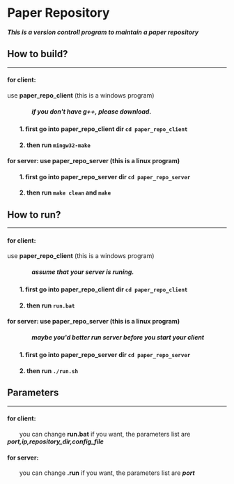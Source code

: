 # Paper Repository
***This is a version controll program to maintain a paper repository***

## How to build?
---
#### for client: 
use **paper_repo_client** (this is a windows program)
##### &emsp;&emsp;&emsp;&emsp;if you don't have **g++**, please download.
#### &emsp;&emsp;1. first go into paper_repo_client dir `cd paper_repo_client`
#### &emsp;&emsp;2. then run `mingw32-make`

#### for server: use **paper_repo_server** (this is a linux program)
#### &emsp;&emsp;1. first go into paper_repo_server dir `cd paper_repo_server`
#### &emsp;&emsp;2. then run `make clean` and `make`

## How to run?
---
#### for client: 
use **paper_repo_client** (this is a windows program)
##### &emsp;&emsp;&emsp;&emsp;assume that your server is runing.
#### &emsp;&emsp;1. first go into paper_repo_client dir `cd paper_repo_client`
#### &emsp;&emsp;2. then run `run.bat`

#### for server: use **paper_repo_server** (this is a linux program)
##### &emsp;&emsp;&emsp;&emsp;maybe you'd better run server before you start your client
#### &emsp;&emsp;1. first go into paper_repo_server dir `cd paper_repo_server`
#### &emsp;&emsp;2. then run `./run.sh`

## Parameters
---
#### for client:
&emsp;&emsp;you can change **run.bat** if you want, the parameters list are ***port,ip,repository_dir,config_file***

#### for server:
&emsp;&emsp;you can change **.run** if you want, the parameters list are ***port***